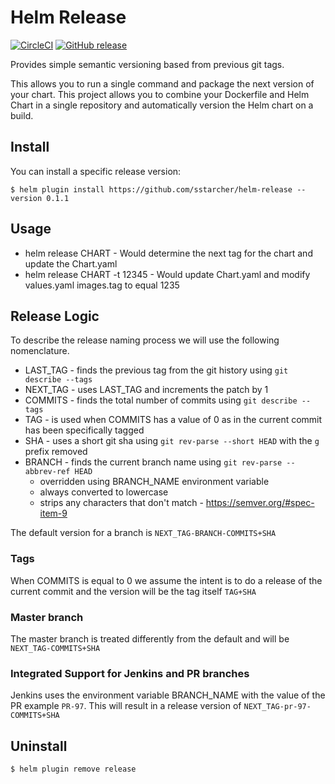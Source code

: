 # Helm Release

[![CircleCI](https://circleci.com/gh/sstarcher/helm-release.svg?style=shield)](https://circleci.com/gh/sstarcher/helm-release)
[![GitHub release](https://img.shields.io/github/release/sstarcher/helm-release.svg)](https://github.com/sstarcher/helm-release/releases)

Provides simple semantic versioning based from previous git tags.

This allows you to run a single command and package the next version of your chart.  This project allows you to combine your Dockerfile and Helm Chart in a single repository and automatically version the Helm chart on a build.

## Install

You can install a specific release version: 

    $ helm plugin install https://github.com/sstarcher/helm-release --version 0.1.1

## Usage

* helm release CHART - Would determine the next tag for the chart and update the Chart.yaml
* helm release CHART -t 12345 - Would update Chart.yaml and modify values.yaml images.tag to equal 1235

## Release Logic

To describe the release naming process we will use the following nomenclature.
* LAST_TAG - finds the previous tag from the git history using `git describe --tags` 
* NEXT_TAG - uses LAST_TAG and increments the patch by 1
* COMMITS - finds the total number of commits using `git describe --tags`
* TAG - is used when COMMITS has a value of 0 as in the current commit has been specifically tagged
* SHA - uses a short git sha using `git rev-parse --short HEAD` with the `g` prefix removed
* BRANCH - finds the current branch name using `git rev-parse --abbrev-ref HEAD`
  * overridden using BRANCH_NAME environment variable
  * always converted to lowercase
  * strips any characters that don't match - https://semver.org/#spec-item-9

The default version for a branch is `NEXT_TAG-BRANCH-COMMITS+SHA`

### Tags

When COMMITS is equal to 0 we assume the intent is to do a release of the current commit and the version will be the tag itself `TAG+SHA`


### Master branch

The master branch is treated differently from the default and will be `NEXT_TAG-COMMITS+SHA`

### Integrated Support for Jenkins and PR branches

Jenkins uses the environment variable BRANCH_NAME with the value of the PR example `PR-97`.  This will result in a release version of `NEXT_TAG-pr-97-COMMITS+SHA`

## Uninstall

    $ helm plugin remove release

